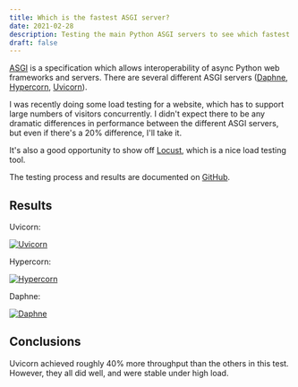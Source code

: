 ```yaml
---
title: Which is the fastest ASGI server?
date: 2021-02-28
description: Testing the main Python ASGI servers to see which fastest.
draft: false
---
```



[ASGI](../introduction-to-asgi/) is a specification which allows interoperability of async Python web frameworks and servers. There are several different ASGI servers ([Daphne](https://pypi.org/project/daphne/), [Hypercorn](https://pypi.org/project/Hypercorn/), [Uvicorn](https://pypi.org/project/uvicorn/)).

I was recently doing some load testing for a website, which has to support large numbers of visitors concurrently. I didn't expect there to be any dramatic differences in performance between the different ASGI servers, but even if there's a 20% difference, I'll take it.

It's also a good opportunity to show off [Locust](https://locust.io/), which is a nice load testing tool.

The testing process and results are documented on [GitHub](https://github.com/piccolo-orm/asgi_server_performance).

## Results

Uvicorn:

<a href="#" class="lightbox">
<img src="https://raw.githubusercontent.com/piccolo-orm/asgi_server_performance/master/images/uvicorn.png" title="Uvicorn" />
</a>

Hypercorn:

<a href="#" class="lightbox">
<img src="https://raw.githubusercontent.com/piccolo-orm/asgi_server_performance/master/images/hypercorn.png" title="Hypercorn" />
</a>

Daphne:

<a href="#" class="lightbox">
<img src="https://raw.githubusercontent.com/piccolo-orm/asgi_server_performance/master/images/daphne.png" title="Daphne" />
</a>

## Conclusions

Uvicorn achieved roughly 40% more throughput than the others in this test. However, they all did well, and were stable under high load.

